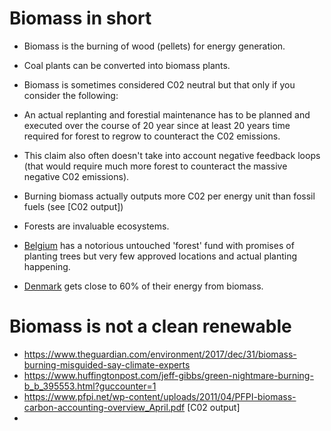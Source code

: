 
# Biomass in short

- Biomass is the burning of wood (pellets) for energy generation.
- Coal plants can be converted into biomass plants.
- Biomass is sometimes considered C02 neutral but that only if you consider the following:
- An actual replanting and forestial maintenance has to be planned and executed over the course of 20 year since at least 20 years time required for forest to regrow to counteract the C02 emissions.
- This claim also often doesn't take into account negative feedback loops (that would require much more forest to counteract the massive negative C02 emissions).
- Burning biomass actually outputs more C02 per energy unit than fossil fuels (see [C02 output])

- Forests are invaluable ecosystems.
- [Belgium](https://github.com/newclearenergy/readinglist/tree/master/belgium) has a notorious untouched 'forest' fund with promises of planting trees but very few approved locations and actual planting happening.
- [Denmark](https://github.com/newclearenergy/readinglist/tree/master/denmark) gets close to 60% of their energy from biomass.

# Biomass is not a clean renewable

- https://www.theguardian.com/environment/2017/dec/31/biomass-burning-misguided-say-climate-experts
- https://www.huffingtonpost.com/jeff-gibbs/green-nightmare-burning-b_b_395553.html?guccounter=1
- https://www.pfpi.net/wp-content/uploads/2011/04/PFPI-biomass-carbon-accounting-overview_April.pdf [C02 output]
- 
